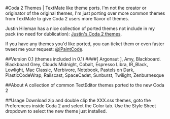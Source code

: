 #Coda 2 Themes | TextMate like theme ports.
 I'm not the creator or originator of the original themes, I'm just porting over more common themes from TextMate to give Coda 2 users more flavor of themes. 

Justin Hileman has a nice collection of ported themes not include in my pack (no need for dublication):  [Justin's Coda 2 themes](http://justinhileman.info/coda-colors/).

If you have any themes you'd like ported, you can ticket them or even faster tweet me your request: [@iPaintCode](http://twitter.com/iPaintCode/).

##Version 0.1 
(themes included in 0.1)
####[ Argonaut ], Amy, Blackboard. Blackboard Grey, Clouds Midnight, Cobalt, Espresso Libra, IR_Black, Lowlight, Mac Classic, Merbivore, Notebook, Pastels on Dark, PlasticCodeWrap, Railscast, SpaceCadet, Sunburst, Twilight, Zenburnesque

##About
A collection of common TextEditor themes ported to the new Coda 2

##Usage
Download zip and double clip the XXX.sss themes, goto the Preferences inside
Coda 2 and select the Color tab. Use the Style Sheet dropdown to select the new
theme just installed.
